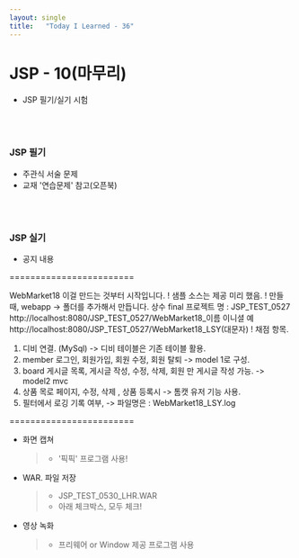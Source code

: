 ```yaml
---
layout: single
title:   "Today I Learned - 36"
---
```


# JSP - 10(마무리)
* JSP 필기/실기 시험

<br>
<br>

### JSP 필기
* 주관식 서술 문제
* 교재 '연습문제' 참고(오픈북)

<br>
<br>

### JSP 실기
  * 공지 내용

========================

WebMarket18 이걸 만드는 것부터 시작입니다.
!
샘플 소스는 제공 미리 했음.
!
만들 때, webapp -> 폴더를 추가해서 만듭니다.
상수 final
프로젝트 명 : JSP_TEST_0527
http://localhost:8080/JSP_TEST_0527/WebMarket18_이름 이니셜
예
http://localhost:8080/JSP_TEST_0527/WebMarket18_LSY(대문자)
!
채점 항목.
1) 디비 연결. (MySql) -> 디비 테이블은 기존 테이블 활용.
2) member 로그인, 회원가입, 회원 수정, 회원 탈퇴 -> model 1로 구성.
3) board 게시글 목록, 게시글 작성, 수정, 삭제, 회원 만 게시글 작성 가능. -> model2 mvc
4) 상품 목로 페이지, 수정, 삭제 , 상품 등록시 -> 톰캣 유저 기능 사용.
5) 필터에서 로깅 기록 여부, -> 파일명은 : WebMarket18_LSY.log

========================

  * 화면 캡쳐
    > * '픽픽' 프로그램 사용!

  * WAR. 파일 저장
    > * JSP_TEST_0530_LHR.WAR
    > * 아래 체크박스, 모두 체크!

  * 영상 녹화
    > * 프리웨어 or Window 제공 프로그램 사용
